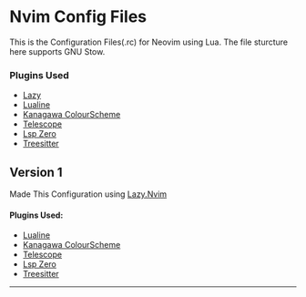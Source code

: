 # Nvim Config Files

This is the Configuration Files(.rc) for Neovim using Lua. The file sturcture here supports GNU Stow.


### Plugins Used
- [Lazy](https://github.com/folke/lazy.nvim)
- [Lualine](https://github.com/nvim-lualine/lualine.nvim)
- [Kanagawa ColourScheme](https://github.com/rebelot/kanagawa.nvim)
- [Telescope](https://github.com/nvim-telescope/telescope.nvim)
- [Lsp Zero](https://github.com/VonHeikemen/lsp-zero.nvim)
- [Treesitter](https://github.com/nvim-treesitter/nvim-treesitter)


## Version 1
Made This Configuration using [Lazy.Nvim](https://github.com/folke/lazy.nvim)

#### Plugins Used:
- [Lualine](https://github.com/nvim-lualine/lualine.nvim)
- [Kanagawa ColourScheme](https://github.com/rebelot/kanagawa.nvim)
- [Telescope](https://github.com/nvim-telescope/telescope.nvim)
- [Lsp Zero](https://github.com/VonHeikemen/lsp-zero.nvim)
- [Treesitter](https://github.com/nvim-treesitter/nvim-treesitter)



---

